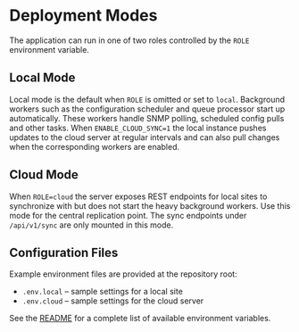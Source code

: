 # Deployment Modes

The application can run in one of two roles controlled by the `ROLE` environment variable.

## Local Mode

Local mode is the default when `ROLE` is omitted or set to `local`.
Background workers such as the configuration scheduler and queue processor start
up automatically.  These workers handle SNMP polling, scheduled config pulls and
other tasks.  When `ENABLE_CLOUD_SYNC=1` the local instance pushes updates to the
cloud server at regular intervals and can also pull changes when the
corresponding workers are enabled.

## Cloud Mode

When `ROLE=cloud` the server exposes REST endpoints for local sites to
synchronize with but does not start the heavy background workers.  Use this mode
for the central replication point.  The sync endpoints under `/api/v1/sync` are
only mounted in this mode.

## Configuration Files

Example environment files are provided at the repository root:

- `.env.local` – sample settings for a local site
- `.env.cloud` – sample settings for the cloud server

See the [README](../README.md) for a complete list of available environment
variables.
